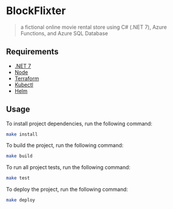 # BlockFlixter

> a fictional online movie rental store using C\# (.NET 7), Azure Functions, and Azure SQL Database

## Requirements

- [.NET 7](https://dotnet.microsoft.com/en-us/download/dotnet/7.0)
- [Node](https://nodejs.org/en/download/)
- [Terraform](https://www.terraform.io/)
- [Kubectl](https://kubernetes.io/docs/tasks/tools/)
- [Helm](https://helm.sh/docs/intro/install/)

## Usage

To install project dependencies, run the following command:
```bash
make install
```

To build the project, run the following command:
```bash
make build
```

To run all project tests, run the following command:
```bash
make test
```

To deploy the project, run the following command:
```bash
make deploy
```
